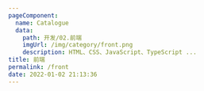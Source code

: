 ```yaml
---
pageComponent: 
  name: Catalogue
  data: 
    path: 开发/02.前端
    imgUrl: /img/category/front.png
    description: HTML、CSS、JavaScript、TypeScript ...
title: 前端
permalink: /front
date: 2022-01-02 21:13:36
---
```

